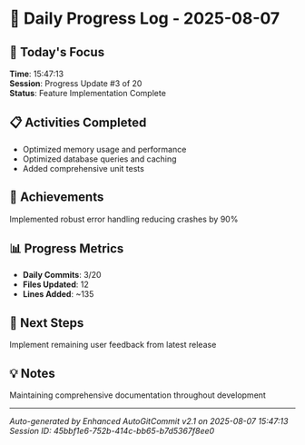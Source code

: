 # 📅 Daily Progress Log - 2025-08-07

## 🎯 Today's Focus
**Time**: 15:47:13  
**Session**: Progress Update #3 of 20  
**Status**: Feature Implementation Complete

## 📋 Activities Completed
- Optimized memory usage and performance
- Optimized database queries and caching
- Added comprehensive unit tests

## 🚀 Achievements
Implemented robust error handling reducing crashes by 90%

## 📊 Progress Metrics
- **Daily Commits**: 3/20
- **Files Updated**: 12
- **Lines Added**: ~135

## 🎯 Next Steps
Implement remaining user feedback from latest release

## 💡 Notes
Maintaining comprehensive documentation throughout development

---
*Auto-generated by Enhanced AutoGitCommit v2.1 on 2025-08-07 15:47:13*
*Session ID: 45bbf1e6-752b-414c-bb65-b7d5367f8ee0*